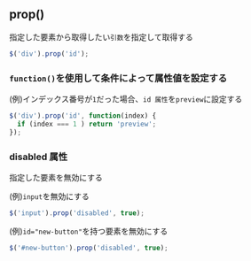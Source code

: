 ## prop()
  
指定した要素から取得したい`引数`を指定して取得する

```js
$('div').prop('id');
```
  
### `function()`を使用して条件によって属性値を設定する
  
(例)インデックス番号が`1`だった場合、`id 属性`を`preview`に設定する
```js
$('div').prop('id', function(index) {
  if (index === 1 ) return 'preview'; 
});
```
  
### disabled 属性
指定した要素を無効にする
  
(例)`input`を無効にする
```js
$('input').prop('disabled', true);
```
  
(例)`id="new-button"`を持つ要素を無効にする
```js
$('#new-button').prop('disabled', true);
```
